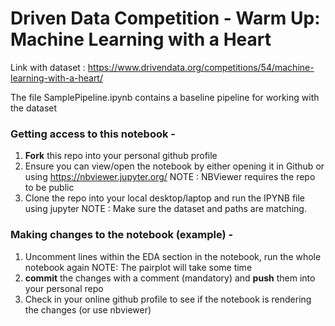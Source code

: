 # Driven Data Competition - Warm Up: Machine Learning with a Heart

Link with dataset : https://www.drivendata.org/competitions/54/machine-learning-with-a-heart/

The file SamplePipeline.ipynb contains a baseline pipeline for working with the dataset

### Getting access to this notebook -

1. <b>Fork</b> this repo into your personal github profile
1. Ensure you can view/open the notebook by either opening it in Github or using https://nbviewer.jupyter.org/
    NOTE : NBViewer requires the repo to be public
1. Clone the repo into your local desktop/laptop and run the IPYNB file using jupyter
    NOTE : Make sure the dataset and paths are matching.
    

### Making changes to the notebook (example) - 

1. Uncomment lines within the EDA section in the notebook, run the whole notebook again
    NOTE: The pairplot will take some time
1. <b>commit</b> the changes with a comment (mandatory) and <b>push</b> them into your personal repo
1. Check in your online github profile to see if the notebook is rendering the changes (or use nbviewer)
